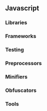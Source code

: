 ## Javascript

### Libraries

### Frameworks

### Testing

### Preprocessors

### Minifiers

### Obfuscators

### Tools